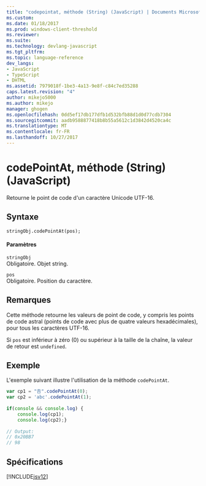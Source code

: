 ```yaml
---
title: "codepointat, méthode (String) (JavaScript) | Documents Microsoft"
ms.custom: 
ms.date: 01/18/2017
ms.prod: windows-client-threshold
ms.reviewer: 
ms.suite: 
ms.technology: devlang-javascript
ms.tgt_pltfrm: 
ms.topic: language-reference
dev_langs:
- JavaScript
- TypeScript
- DHTML
ms.assetid: 7979018f-1be3-4a13-9e8f-c84c7ed35288
caps.latest.revision: "4"
author: mikejo5000
ms.author: mikejo
manager: ghogen
ms.openlocfilehash: 0dd5ef17db177dfb1d532bfb88d1d0d77cdb7304
ms.sourcegitcommit: aadb9588877418b8b55a5612c1d3842d4520ca4c
ms.translationtype: MT
ms.contentlocale: fr-FR
ms.lasthandoff: 10/27/2017
---
```

# <a name="codepointat-method-string-javascript"></a>codePointAt, méthode (String) (JavaScript)
Retourne le point de code d'un caractère Unicode UTF-16.  
  
## <a name="syntax"></a>Syntaxe  
  
```  
stringObj.codePointAt(pos);  
```  
  
#### <a name="parameters"></a>Paramètres  
 `stringObj`  
 Obligatoire. Objet string.  
  
 `pos`  
 Obligatoire. Position du caractère.  
  
## <a name="remarks"></a>Remarques  
 Cette méthode retourne les valeurs de point de code, y compris les points de code astral (points de code avec plus de quatre valeurs hexadécimales), pour tous les caractères UTF-16.  
  
 Si `pos` est inférieur à zéro (0) ou supérieur à la taille de la chaîne, la valeur de retour est `undefined`.  
  
## <a name="example"></a>Exemple  
 L'exemple suivant illustre l'utilisation de la méthode `codePointAt`.  
  
```JavaScript  
var cp1 = "𠮷".codePointAt(0);  
var cp2 = 'abc'.codePointAt(1);  
  
if(console && console.log) {  
    console.log(cp1);  
    console.log(cp2);}  
  
// Output:  
// 0x20BB7  
// 98   
```  
  
## <a name="requirements"></a>Spécifications  
 [!INCLUDE[jsv12](../../javascript/reference/includes/jsv12-md.md)]
